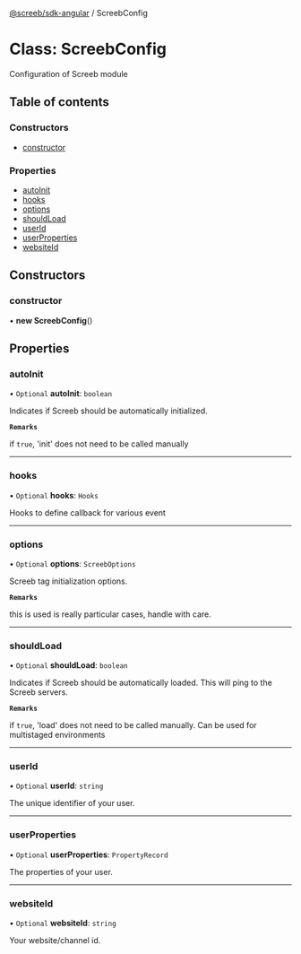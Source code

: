 [@screeb/sdk-angular](../README.md) / ScreebConfig

# Class: ScreebConfig

Configuration of Screeb module

## Table of contents

### Constructors

- [constructor](ScreebConfig.md#constructor)

### Properties

- [autoInit](ScreebConfig.md#autoinit)
- [hooks](ScreebConfig.md#hooks)
- [options](ScreebConfig.md#options)
- [shouldLoad](ScreebConfig.md#shouldload)
- [userId](ScreebConfig.md#userid)
- [userProperties](ScreebConfig.md#userproperties)
- [websiteId](ScreebConfig.md#websiteid)

## Constructors

### constructor

• **new ScreebConfig**()

## Properties

### autoInit

• `Optional` **autoInit**: `boolean`

Indicates if Screeb should be automatically initialized.

**`Remarks`**

if `true`, 'init' does not need to be called manually

___

### hooks

• `Optional` **hooks**: `Hooks`

Hooks to define callback for various event

___

### options

• `Optional` **options**: `ScreebOptions`

Screeb tag initialization options.

**`Remarks`**

this is used is really particular cases, handle with care.

___

### shouldLoad

• `Optional` **shouldLoad**: `boolean`

Indicates if Screeb should be automatically loaded.
This will ping to the Screeb servers.

**`Remarks`**

if `true`, 'load' does not need to be called manually. Can be used for multistaged environments

___

### userId

• `Optional` **userId**: `string`

The unique identifier of your user.

___

### userProperties

• `Optional` **userProperties**: `PropertyRecord`

The properties of your user.

___

### websiteId

• `Optional` **websiteId**: `string`

Your website/channel id.
